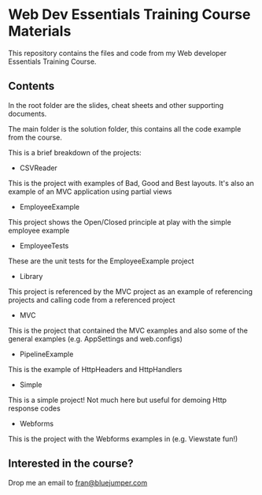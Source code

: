 Web Dev Essentials Training Course Materials
================

This repository contains the files and code from my Web developer Essentials Training Course.

Contents
----------------
In the root folder are the slides, cheat sheets and other supporting documents.

The main folder is the solution folder, this contains all the code example from the course.

This is a brief breakdown of the projects:
- CSVReader

 This is the project with examples of Bad, Good and Best layouts. It's also an example of an MVC application using partial views

- EmployeeExample

 This project shows the Open/Closed principle at play with the simple employee example

- EmployeeTests

 These are the unit tests for the EmployeeExample project

- Library

 This project is referenced by the MVC project as an example of referencing projects and calling code from a referenced project

- MVC

 This is the project that contained the MVC examples and also some of the general examples (e.g. AppSettings and web.configs)

- PipelineExample

 This is the example of HttpHeaders and HttpHandlers

- Simple

 This is a simple project! Not much here but useful for demoing Http response codes

- Webforms

 This is the project with the Webforms examples in (e.g. Viewstate fun!)
 
Interested in the course?
----------------
Drop me an email to fran@bluejumper.com
